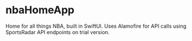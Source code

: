 # nbaHomeApp
Home for all things NBA, built in SwiftUI. Uses Alamofire for API calls using SportsRadar API endpoints on trial version.
